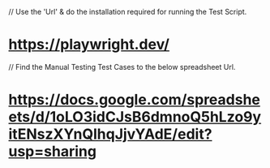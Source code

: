 // Use the 'Url' & do the installation required for running the Test Script.
# https://playwright.dev/
// Find the Manual Testing Test Cases to the below spreadsheet Url.
# https://docs.google.com/spreadsheets/d/1oLO3idCJsB6dmnoQ5hLzo9yitENszXYnQlhqJjvYAdE/edit?usp=sharing
